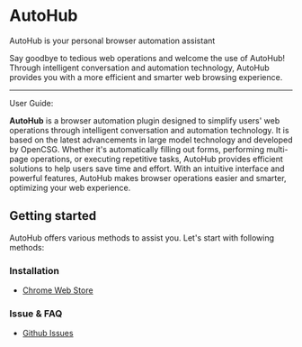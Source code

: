 # AutoHub
AutoHub is your personal browser automation assistant

Say goodbye to tedious web operations and welcome the use of AutoHub! Through intelligent conversation and automation technology, AutoHub provides you with a more efficient and smarter web browsing experience.

___

User Guide: 

**AutoHub** is a browser automation plugin designed to simplify users' web operations through intelligent conversation and automation technology. It is based on the latest advancements in large model technology and developed by OpenCSG. Whether it's automatically filling out forms, performing multi-page operations, or executing repetitive tasks, AutoHub provides efficient solutions to help users save time and effort. With an intuitive interface and powerful features, AutoHub makes browser operations easier and smarter, optimizing your web experience.

## Getting started

AutoHub offers various methods to assist you. Let's start with following methods:

### **Installation**
- [Chrome Web Store](https://chromewebstore.google.com/detail/opencsg-autohub/nlolpocboolodbjkcakhdnnlhmlgpjgl?hl=zh-CN&utm_source=ext_sidebar)

### **Issue & FAQ**
- [Github Issues](https://github.com/OpenCSGs/AutoHub/issues)
